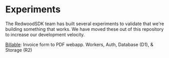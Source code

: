 # Experiments

The RedwoodSDK team has built several experiments to validate that we're building something that works. We have moved these out of this repository to increase our development velocity.

[Billable](https://github.com/redwoodjs/example-billable): Invoice form to PDF webapp. Workers, Auth, Database (D1), & Storage (R2)
